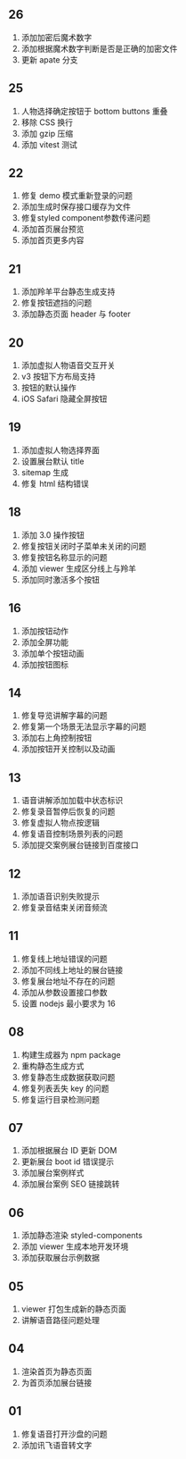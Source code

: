## 26

1. 添加加密后魔术数字
2. 添加根据魔术数字判断是否是正确的加密文件
3. 更新 apate 分支
## 25

1. 人物选择确定按钮于 bottom buttons 重叠
2. 移除 CSS 换行
3. 添加 gzip 压缩
4. 添加 vitest 测试
## 22

1. 修复 demo 模式重新登录的问题
2. 添加生成时保存接口缓存为文件
3. 修复styled component参数传递问题
4. 添加首页展台预览
5. 添加首页更多内容
## 21

1. 添加羚羊平台静态生成支持
2. 修复按钮遮挡的问题
3. 添加静态页面 header 与 footer
## 20

1. 添加虚拟人物语音交互开关
2. v3 按钮下方布局支持
3. 按钮的默认操作
4. iOS Safari 隐藏全屏按钮
## 19

1. 添加虚拟人物选择界面
2. 设置展台默认 title
3. sitemap 生成
4. 修复 html 结构错误
## 18

1. 添加 3.0 操作按钮
2. 修复按钮关闭时子菜单未关闭的问题
3. 修复按钮名称显示的问题
4. 添加 viewer 生成区分线上与羚羊
5. 添加同时激活多个按钮
## 16

1. 添加按钮动作
2. 添加全屏功能
3. 添加单个按钮动画
4. 添加按钮图标
## 14

1. 修复导览讲解字幕的问题
2. 修复第一个场景无法显示字幕的问题
3. 添加右上角控制按钮
4. 添加按钮开关控制以及动画
## 13

1. 语音讲解添加加载中状态标识
2. 修复录音暂停后恢复的问题
3. 修复虚拟人物点按逻辑
4. 修复语音控制场景列表的问题
5. 添加提交案例展台链接到百度接口
## 12

1. 添加语音识别失败提示
2. 修复录音结束关闭音频流
## 11

1. 修复线上地址错误的问题
2. 添加不同线上地址的展台链接
3. 修复展台地址不存在的问题
4. 添加从参数设置接口参数
5. 设置 nodejs 最小要求为 16
## 08

1. 构建生成器为 npm package
2. 重构静态生成方式
3. 修复静态生成数据获取问题
4. 修复列表丢失 key 的问题
5. 修复运行目录检测问题
## 07

1. 添加根据展台 ID 更新 DOM
2. 更新展台 boot id 错误提示 
3. 添加展台案例样式
4. 添加展台案例 SEO 链接跳转
## 06

1. 添加静态渲染 styled-components
2. 添加 viewer 生成本地开发环境
3. 添加获取展台示例数据
## 05

1. viewer 打包生成新的静态页面
2. 讲解语音路径问题处理
## 04

1. 渲染首页为静态页面
2. 为首页添加展台链接
## 01

1. 修复语音打开沙盘的问题
2. 添加讯飞语音转文字